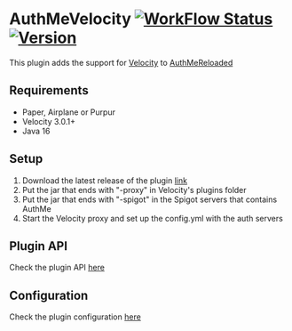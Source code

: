 # AuthMeVelocity [![WorkFlow Status](https://img.shields.io/github/workflow/status/4drian3d/AuthmeVelocity/Maven%20Build?&style=flat-square)](https://github.com/4drian3d/AuthmeVelocity/actions/workflows/maven.yml) [![Version](https://img.shields.io/github/v/release/4drian3d/AuthmeVelocity?color=FFF0&style=flat-square)](https://github.com/4drian3d/AuthmeVelocity/releases)
This plugin adds the support for [Velocity](https://velocitypowered.com/) to [AuthMeReloaded](https://github.com/AuthMe/AuthMeReloaded)

## Requirements
- Paper, Airplane or Purpur
- Velocity 3.0.1+
- Java 16

## Setup
1. Download the latest release of the plugin [link](https://github.com/4drian3d/AuthMeVelocity/releases)
2. Put the jar that ends with "-proxy" in Velocity's plugins folder
3. Put the jar that ends with "-spigot" in the Spigot servers that contains AuthMe
4. Start the Velocity proxy and set up the config.yml with the auth servers

## Plugin API
Check the plugin API [here](https://github.com/4drian3d/AuthMeVelocity/wiki/Plugin-API)

## Configuration
Check the plugin configuration [here](https://github.com/4drian3d/AuthMeVelocity/wiki/Configuration)